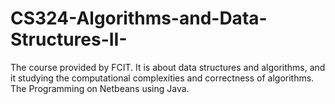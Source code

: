 # CS324-Algorithms-and-Data-Structures-II-
The course provided by FCIT.
It is about data structures and algorithms, and it studying the computational complexities and correctness of algorithms.
The Programming on Netbeans using Java.
